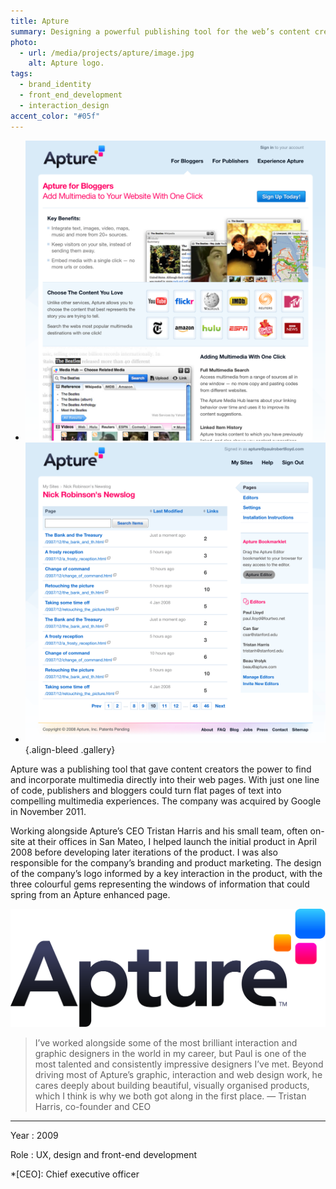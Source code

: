 ```yaml
---
title: Apture
summary: Designing a powerful publishing tool for the web’s content creators.
photo:
  - url: /media/projects/apture/image.jpg
    alt: Apture logo.
tags:
  - brand_identity
  - front_end_development
  - interaction_design
accent_color: "#05f"
---
```


- ![Product marketing page.](/media/projects/apture/bloggers.png#screenshot)
- ![Site administration page.](/media/projects/apture/admin.png#screenshot)
  {.align-bleed .gallery}

Apture was a publishing tool that gave content creators the power to find and incorporate multimedia directly into their web pages. With just one line of code, publishers and bloggers could turn flat pages of text into compelling multimedia experiences. The company was acquired by Google in November 2011.

Working alongside Apture’s CEO Tristan Harris and his small team, often on-site at their offices in San Mateo, I helped launch the initial product in April 2008 before developing later iterations of the product. I was also responsible for the company’s branding and product marketing. The design of the company’s logo informed by a key interaction in the product, with the three colourful gems representing the windows of information that could spring from an Apture enhanced page.

![The Apture logo.](/media/projects/apture/logo.svg "The Apture logo.")

> I’ve worked alongside some of the most brilliant interaction and graphic designers in the world in my career, but Paul is one of the most talented and consistently impressive designers I’ve met. Beyond driving most of Apture’s graphic, interaction and web design work, he cares deeply about building beautiful, visually organised products, which I think is why we both got along in the first place.
> — Tristan Harris, co-founder and CEO

---

Year
: 2009

Role
: UX, design and front-end development

*[CEO]: Chief executive officer

